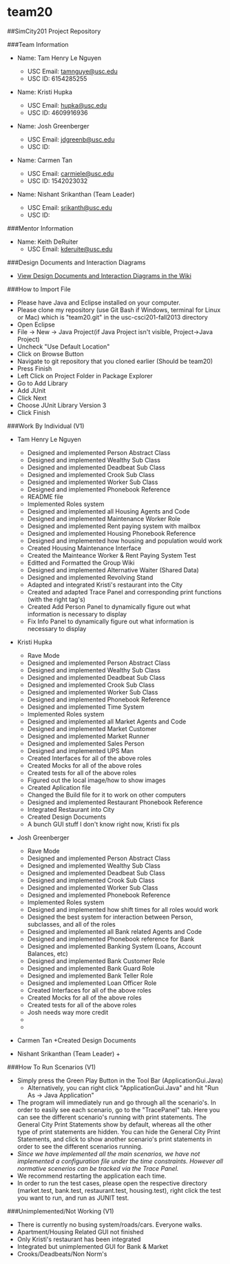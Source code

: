 team20
======

##SimCity201 Project Repository 

###Team Information
  + Name: Tam Henry Le Nguyen
  	+ USC Email: tamnguye@usc.edu
  	+ USC ID: 6154285255

  + Name: Kristi Hupka
  	+ USC Email: hupka@usc.edu
  	+ USC ID: 4609916936

  + Name: Josh Greenberger
  	+ USC Email: jdgreenb@usc.edu
  	+ USC ID: 

  + Name: Carmen Tan
  	+ USC Email: carmiele@usc.edu
  	+ USC ID: 1542023032

  + Name: Nishant Srikanthan (Team Leader)
  	+ USC Email: srikanth@usc.edu
  	+ USC ID:

###Mentor Information
  + Name: Keith DeRuiter
  	+ USC Email: kderuite@usc.edu

###Design Documents and Interaction Diagrams
  + [View Design Documents and Interaction Diagrams in the Wiki](https://github.com/usc-csci201-fall2013/team20/wiki)

###How to Import File
  + Please have Java and Eclipse installed on your computer.
  + Please clone my repository (use Git Bash if Windows, terminal for Linux or Mac)
    which is "team20.git" in the usc-csci201-fall2013 directory
  + Open Eclipse
  + File -> New -> Java Project(if Java Project isn't visible, Project->Java Project)
  + Uncheck "Use Default Location"
  + Click on Browse Button
  + Navigate to git repository that you cloned earlier (Should be team20)
  + Press Finish
  + Left Click on Project Folder in Package Explorer
  + Go to Add Library
  + Add JUnit
  + Click Next
  + Choose JUnit Library Version 3
  + Click Finish

###Work By Individual (V1)
  + Tam Henry Le Nguyen
  	+ Designed and implemented Person Abstract Class
  	+ Designed and implemented Wealthy Sub Class
  	+ Designed and implemented Deadbeat Sub Class
  	+ Designed and implemented Crook Sub Class
  	+ Designed and implemented Worker Sub Class 
  	+ Designed and implemented Phonebook Reference
  	+ README file
  	+ Implemented Roles system
  	+ Designed and implemented all Housing Agents and Code
  	+ Designed and implemented Maintenance Worker Role
  	+ Designed and implemented Rent paying system with mailbox
  	+ Designed and implemented Housing Phonebook Reference
  	+ Designed and implemented how housing and population would work
  	+ Created Housing Maintenance Interface
  	+ Created the Mainteance Worker & Rent Paying System Test
  	+ Editted and Formatted the Group Wiki
  	+ Designed and implemented Alternative Waiter (Shared Data)
  	+ Designed and implemented Revolving Stand
  	+ Adapted and integrated Kristi's restaurant into the City
  	+ Created and adapted Trace Panel and corresponding print functions (with the right tag's)
  	+ Created Add Person Panel to dynamically figure out what information is necessary to display
  	+ Fix Info Panel to dynamically figure out what information is necessary to display


  + Kristi Hupka
  	+ Rave Mode
  	+ Designed and implemented Person Abstract Class
  	+ Designed and implemented Wealthy Sub Class
  	+ Designed and implemented Deadbeat Sub Class
  	+ Designed and implemented Crook Sub Class
  	+ Designed and implemented Worker Sub Class 
  	+ Designed and implemented Phonebook Reference
  	+ Designed and implemented Time System
  	+ Implemented Roles system
  	+ Designed and implemented all Market Agents and Code
  	+ Designed and implemented Market Customer
  	+ Designed and implemented Market Runner
  	+ Designed and implemented Sales Person
  	+ Designed and implemented UPS Man
  	+ Created Interfaces for all of the above roles
  	+ Created Mocks for all of the above roles
  	+ Created tests for all of the above roles
  	+ Figured out the local image/how to show images
  	+ Created Aplication file
  	+ Changed the Build file for it to work on other computers
  	+ Designed and implemented Restaurant Phonebook Reference
  	+ Integrated Restaurant into City
  	+ Created Design Documents
  	+ A bunch GUI stuff I don't know right now, Kristi fix pls


  + Josh Greenberger
  	+ Rave Mode
  	+ Designed and implemented Person Abstract Class
  	+ Designed and implemented Wealthy Sub Class
  	+ Designed and implemented Deadbeat Sub Class
  	+ Designed and implemented Crook Sub Class
  	+ Designed and implemented Worker Sub Class 
  	+ Designed and implemented Phonebook Reference
  	+ Implemented Roles system
  	+ Designed and implemented how shift times for all roles would work
  	+ Designed the best system for interaction between Person, subclasses, and all of the roles
  	+ Designed and implemented all Bank related Agents and Code
  	+ Designed and implemented Phonebook reference for Bank
  	+ Designed and implemented Banking System (Loans, Account Balances, etc)
  	+ Designed and implemented Bank Customer Role
  	+ Designed and implemented Bank Guard Role
  	+ Designed and implemented Bank Teller Role
  	+ Designed and implemented Loan Officer Role
  	+ Created Interfaces for all of the above roles
  	+ Created Mocks for all of the above roles
  	+ Created tests for all of the above roles
  	+ Josh needs way more credit
  	+
  	+

  + Carmen Tan
  	+Created Design Documents

  + Nishant Srikanthan (Team Leader)
  	+

###How To Run Scenarios (V1)
  + Simply press the Green Play Button in the Tool Bar (ApplicationGui.Java)
  	+ Alternatively, you can right click "ApplicationGui.Java" and hit "Run As -> Java Application"
  + The program will immediately run and go through all the scenario's. In order to easily see each 
  	scenario, go to the "TracePanel" tab. Here you can see the different scenario's running with print statements.
    The General City Print Statements show by default, whereas all the other type of print statements are hidden.
    You can hide the General City Print Statements, and click to show another scenario's print statements
    in order to see the different scenarios running. 
  + *Since we have implemented all the main scenarios, we have not implemented a configuration file under the time constraints.  However all normative scenerios can be tracked via the Trace Panel.*
  + We recommend restarting the application each time.
  + In order to run the test cases, please open the respective directory (market.test, bank.test, restaurant.test, housing.test), right click the test you want to run, and run as JUNIT test.

###Unimplemented/Not Working (V1)
  + There is currently no busing system/roads/cars. Everyone walks.
  + Apartment/Housing Related GUI not finished
  + Only Kristi's restaurant has been integrated
  + Integrated but unimplemented GUI for Bank & Market
  + Crooks/Deadbeats/Non Norm's